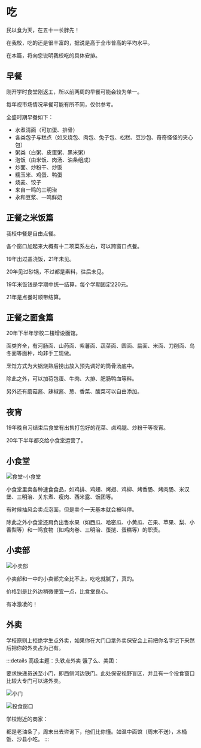 # 吃

民以食为天，在五十一长胖先！

在我校，吃的还是很丰富的，据说是高于全市普高的平均水平。

在本篇，将向您说明我校吃的具体安排。

## 早餐

刚开学时食堂刚返工，所以前两周的早餐可能会较为单一。

每年视市场情况早餐可能有所不同，仅供参考。

全盛时期早餐如下：

* 水煮清面（可加蛋、排骨）
* 各类包子与糕点（如叉烧包、肉包、兔子包、松糕、豆沙包、奇奇怪怪的夹心包）
* 粥类（白粥、皮蛋粥、黑米粥）
* 泡饭（由米饭、肉汤、油条组成）
* 炒面、炒粉干、炒饭
* 糯玉米、鸡蛋、鸭蛋
* 烧麦、饺子
* 来自一鸣的三明治
* 永和豆浆、一鸣鲜奶
## 正餐之米饭篇

我校中餐是自由点餐。

各个窗口加起来大概有十二项菜系左右，可以跨窗口点餐。

19年出过盖浇饭，21年未见。

20年见过砂锅，不过都是素料，往后未见。

19年米饭钱是学期中统一结算，每个学期固定220元。

21年是点餐时顺带结算。

## 正餐之面食篇

20年下半年学校二楼增设面馆。

面类齐全，有河肠面、山药面、紫薯面、蔬菜面、圆面、扁面、米面、刀削面、乌冬面等面种，均非手工现做。

烹饪方式为大锅烧熟后捞出放入预先调好的筒骨汤底中。

除此之外，可以加荷包蛋、牛肉、大排、肥肠鸭血等料。

另外还有蘑菇酱、辣椒酱、葱、香菜、酸菜可以自由添加。

## 夜宵

19年晚自习结束后食堂有出售打包好的花菜、卤鸡腿、炒粉干等夜宵。

20年下半年都交给小食堂运营了。

## 小食堂

![食堂-小食堂](https://static.wd-ljt.com/ray-51-images-new/食堂-小食堂.jpg?x-oss-process=image/resize,h_1080)

小食堂里卖各种速食食品，如鸡排、鸡翅、烤翅、鸡柳、烤香肠、烤肉肠、米汉堡、三明治、关东煮、瘦肉、西米露、饭团等。

有时候抽风会卖点泡面，但是卖个一天基本就会被叫停。

除此之外小食堂还肩负出售水果（如西瓜、哈密瓜、小黄瓜、芒果、苹果、梨、小香梨等）和一鸣食物（如鸡肉卷、三明治、蛋挞、蛋糕等）的职责。

## 小卖部

![小卖部](https://static.wd-ljt.com/ray-51-images-new/小卖部.jpg?x-oss-process=image/resize,h_1080)

小卖部和一中的小卖部完全比不上，吃吃就腻了，真的。

价格到是比外边稍微便宜一点，比食堂良心。

有冰激凌的！

## 外卖

学校原则上拒绝学生点外卖，如果你在大门口拿外卖保安会上前把你名字记下来然后把你的外卖占为己有。

:::details 高级主题：头铁点外卖
饿了么、美团：

要求快递员送至小门，即西侧河边铁门。此处保安视野盲区，并且有一个投食窗口比较大专门可以递外卖。

![小门](https://static.wd-ljt.com/ray-51-images-new/小门.jpg?x-oss-process=image/resize,h_1080)

![投食窗口](https://static.wd-ljt.com/ray-51-images-new/投食窗口.jpg?x-oss-process=image/resize,h_1080)

学校附近的商家：

都是老油条了，周末出去咨询下，他们比你懂。如温中面馆（周末不送），木桶饭、沙县小吃。
:::